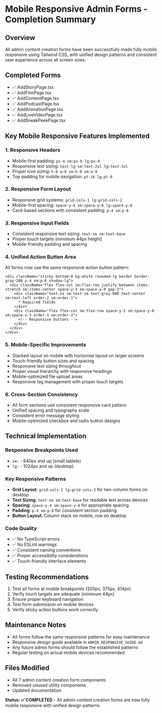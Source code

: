 # Mobile Responsive Admin Forms - Completion Summary

## Overview
All admin content creation forms have been successfully made fully mobile responsive using Tailwind CSS, with unified design patterns and consistent user experience across all screen sizes.

## Completed Forms
- ✅ AddStoryPage.tsx
- ✅ AddFilmPage.tsx  
- ✅ AddContentPage.tsx
- ✅ AddPodcastPage.tsx
- ✅ AddAnimationPage.tsx
- ✅ AddLiveVideoPage.tsx
- ✅ AddSneakPeekPage.tsx

## Key Mobile Responsive Features Implemented

### 1. Responsive Headers
- Mobile-first padding: `px-4 sm:px-6 lg:px-8`
- Responsive text sizing: `text-lg sm:text-2xl lg:text-3xl`
- Proper icon sizing: `h-6 w-6 sm:h-8 sm:w-8`
- Top padding for mobile navigation: `pt-16 lg:pt-0`

### 2. Responsive Form Layout
- Responsive grid systems: `grid-cols-1 lg:grid-cols-2`
- Mobile-first spacing: `space-y-4 sm:space-y-6 lg:space-y-8`
- Card-based sections with consistent padding: `p-4 sm:p-6`

### 3. Responsive Input Fields
- Consistent responsive text sizing: `text-sm sm:text-base`
- Proper touch targets (minimum 44px height)
- Mobile-friendly padding and spacing

### 4. Unified Action Button Area
All forms now use the same responsive action button pattern:
```tsx
<div className="sticky bottom-0 bg-white rounded-lg border border-gray-200 p-4 sm:p-6 shadow-lg">
  <div className="flex flex-col sm:flex-row justify-between items-stretch sm:items-center space-y-3 sm:space-y-0 gap-3">
    <div className="text-xs sm:text-sm text-gray-600 text-center sm:text-left order-2 sm:order-1">
      * Required fields
    </div>
    <div className="flex flex-col sm:flex-row space-y-2 sm:space-y-0 sm:space-x-3 order-1 sm:order-2">
      <!-- Responsive buttons -->
    </div>
  </div>
</div>
```

### 5. Mobile-Specific Improvements
- Stacked layout on mobile with horizontal layout on larger screens
- Touch-friendly button sizes and spacing
- Responsive text sizing throughout
- Proper visual hierarchy with responsive headings
- Mobile-optimized file upload areas
- Responsive tag management with proper touch targets

### 6. Cross-Section Consistency
- All form sections use consistent responsive card pattern
- Unified spacing and typography scale
- Consistent error message styling
- Mobile-optimized checkbox and radio button designs

## Technical Implementation

### Responsive Breakpoints Used
- `sm:` - 640px and up (small tablets)
- `lg:` - 1024px and up (desktop)

### Key Responsive Patterns
- **Grid Layout**: `grid-cols-1 lg:grid-cols-2` for two-column forms on desktop
- **Text Sizing**: `text-sm sm:text-base` for readable text across devices
- **Spacing**: `space-y-4 sm:space-y-6` for appropriate spacing
- **Padding**: `p-4 sm:p-6` for consistent section padding
- **Button Layout**: Column stack on mobile, row on desktop

### Code Quality
- ✅ No TypeScript errors
- ✅ No ESLint warnings
- ✅ Consistent naming conventions
- ✅ Proper accessibility considerations
- ✅ Touch-friendly interface elements

## Testing Recommendations
1. Test all forms at mobile breakpoints (320px, 375px, 414px)
2. Verify touch targets are adequate (minimum 44px)
3. Ensure proper keyboard navigation
4. Test form submission on mobile devices
5. Verify sticky action buttons work correctly

## Maintenance Notes
- All forms follow the same responsive patterns for easy maintenance
- Responsive design guide available in `ADMIN_RESPONSIVE_GUIDE.md`
- Any future admin forms should follow the established patterns
- Regular testing on actual mobile devices recommended

## Files Modified
- All 7 admin content creation form components
- Removed unused utility components
- Updated documentation

**Status: ✅ COMPLETED** - All admin content creation forms are now fully mobile responsive with unified design patterns.
